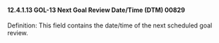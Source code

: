 #### 12.4.1.13 GOL-13 Next Goal Review Date/Time (DTM) 00829

Definition: This field contains the date/time of the next scheduled goal review.

